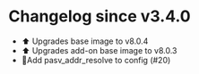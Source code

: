 # Changelog since v3.4.0
- ⬆ Upgrades base image to v8.0.4 
- ⬆ Upgrades add-on base image to v8.0.3 
- 🔨Add pasv_addr_resolve to config (#20) 
